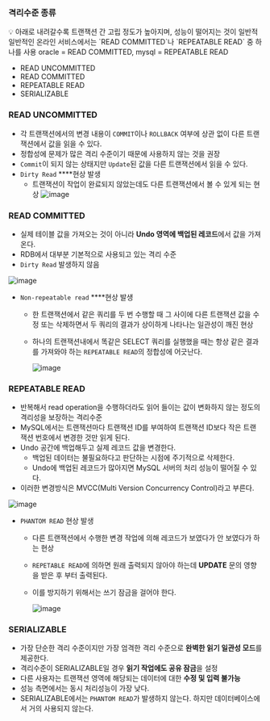 ### 격리수준 종류

<aside>
💡 아래로 내려갈수록 트랜잭션 간 고립 정도가 높아지며, 성능이 떨어지는 것이 일반적
일반적인 온라인 서비스에서는 `READ COMMITTED`나 `REPEATABLE READ` 중 하나를 사용
oracle = READ COMMITTED, mysql = REPEATABLE READ

</aside>

- READ UNCOMMITTED
- READ COMMITTED
- REPEATABLE READ
- SERIALIZABLE

### READ UNCOMMITTED

- 각 트랜잭션에서의 변경 내용이 `COMMIT`이나 `ROLLBACK` 여부에 상관 없이 다른 트랜잭션에서 값을 읽을 수 있다.
- 정합성에 문제가 많은 격리 수준이기 때문에 사용하지 않는 것을 권장
- `Commit`이 되지 않는 상태지만 `Update`된 값을 다른 트랜잭션에서 읽을 수 있다.
- `Dirty Read` ****현상 발생
    - 트랜잭션이 작업이 완료되지 않았는데도 다른 트랜잭션에서 볼 수 있게 되는 현상
![image](https://user-images.githubusercontent.com/90780701/174478798-d6a2ca78-9b17-4e22-ace2-c583fc10a51f.png)

### ****READ COMMITTED****

- 실제 테이블 값을 가져오는 것이 아니라 **Undo 영역에 백업된 레코드**에서 값을 가져온다.
- RDB에서 대부분 기본적으로 사용되고 있는 격리 수준
- `Dirty Read` 발생하지 않음

![image](https://user-images.githubusercontent.com/90780701/174478808-bbe57e3b-5ad4-4bd1-bc1c-545d8157f6e8.png)

- `Non-repeatable read` ****현상 발생
    - 한 트랜잭션에서 같은 쿼리를 두 번 수행할 때 그 사이에 다른 트랜잭션 값을 수정 또는 삭제하면서 두 쿼리의 결과가 상이하게 나타나는 일관성이 깨진 현상
    - 하나의 트랜잭션내에서 똑같은 SELECT 쿼리를 실행했을 때는 항상 같은 결과를 가져와야 하는 `REPEATABLE READ`의 정합성에 어긋난다.
        
        ![image](https://user-images.githubusercontent.com/90780701/174478815-238074d4-e60b-4bde-8b88-4b8ca45f833b.png)
        

### ****REPEATABLE READ****

- 반복해서 read operation을 수행하더라도 읽어 들이는 값이 변화하지 않는 정도의 격리성을 보장하는 격리수준
- MySQL에서는 트랜잭션마다 트랜잭션 ID를 부여하여 트랜잭션 ID보다 작은 트랜잭션 번호에서 변경한 것만 읽게 된다.
- Undo 공간에 백업해두고 실제 레코드 값을 변경한다.
    - 백업된 데이터는 불필요하다고 판단하는 시점에 주기적으로 삭제한다.
    - Undo에 백업된 레코드가 많아지면 MySQL 서버의 처리 성능이 떨어질 수 있다.
- 이러한 변경방식은 MVCC(Multi Version Concurrency Control)라고 부른다.

![image](https://user-images.githubusercontent.com/90780701/174478837-c2bdbe27-7ee9-4cc4-87cb-b77e2282687d.png)

- `PHANTOM READ` 현상 발생
    - 다른 트랜잭션에서 수행한 변경 작업에 의해 레코드가 보였다가 안 보였다가 하는 현상
    - `REPETABLE READ`에 의하면 원래 출력되지 않아야 하는데 **UPDATE** 문의 영향을 받은 후 부터 출력된다.
    - 이를 방지하기 위해서는 쓰기 잠금을 걸어야 한다.
        
        ![image](https://user-images.githubusercontent.com/90780701/174478848-62508aa4-4409-43e2-a694-5f3a05400db4.png)
        

### ****SERIALIZABLE****

- 가장 단순한 격리 수준이지만 가장 엄격한 격리 수준으로 **완벽한 읽기 일관성 모드**를 제공한다.
- 격리수준이 SERIALIZABLE일 경우 **읽기 작업에도 공유 잠금**을 설정
- 다른 사용자는 트랜잭션 영역에 해당되는 데이터에 대한 **수정 및 입력 불가능**
- 성능 측면에서는 동시 처리성능이 가장 낮다.
- SERIALIZABLE에서는 `PHANTOM READ`가 발생하지 않는다. 하지만 데이터베이스에서 거의 사용되지 않는다.

